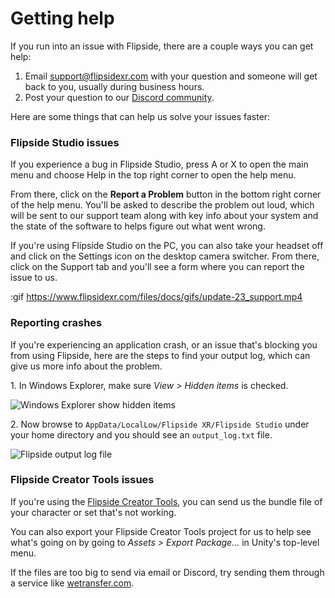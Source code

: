 # Getting help

If you run into an issue with Flipside, there are a couple ways you can get help:

1. Email [support@flipsidexr.com](mailto:support@flipsidexr.com) with your question and someone will get back to you, usually during business hours.
2. Post your question to our [Discord community](https://discord.gg/q3n9ppA).

Here are some things that can help us solve your issues faster:

### Flipside Studio issues

If you experience a bug in Flipside Studio, press A or X to open the main menu and choose Help in the top right corner to open the help menu.

From there, click on the **Report a Problem** button in the bottom right corner of the help menu. You'll be asked to describe the problem out loud, which will be sent to our support team along with key info about your system and the state of the software to helps figure out what went wrong.

If you're using Flipside Studio on the PC, you can also take your headset off and click on the Settings icon on the desktop camera switcher. From there, click on the Support tab and you'll see a form where you can report the issue to us.

:gif https://www.flipsidexr.com/files/docs/gifs/update-23_support.mp4

### Reporting crashes

If you're experiencing an application crash, or an issue that's blocking you from using Flipside, here are the steps to find your output log, which can give us more info about the problem.

1\. In Windows Explorer, make sure _View > Hidden items_ is checked.

![Windows Explorer show hidden items](https://www.flipsidexr.com/files/docs/screenshots/windows-explorer-show-hidden-files.png)

2\. Now browse to `AppData/LocalLow/Flipside XR/Flipside Studio` under your home directory and you should see an `output_log.txt` file.

![Flipside output log file](https://www.flipsidexr.com/files/docs/screenshots/flipside-output-log-location.png)

### Flipside Creator Tools issues

If you're using the [Flipside Creator Tools](/docs/2022.1/creator-tools), you can send us the bundle file of your character or set that's not working.

You can also export your Flipside Creator Tools project for us to help see what's going on by going to _Assets > Export Package..._ in Unity's top-level menu.

If the files are too big to send via email or Discord, try sending them through a service like [wetransfer.com](https://wetransfer.com/).
